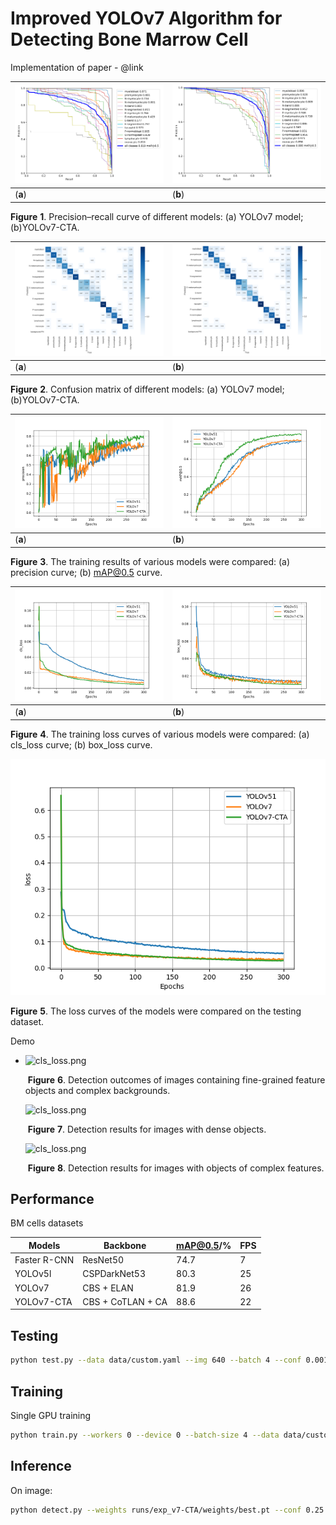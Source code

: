# Improved YOLOv7 Algorithm for Detecting Bone Marrow Cell

Implementation of paper - @link

| ![PR_curve.png](https://github.com/Gameness-czz/YOLOv7-CTA/blob/main/runs/test/exp_v7/PR_curve.png?raw=true) | ![PR_curve.png](https://github.com/Gameness-czz/YOLOv7-CTA/blob/main/runs/test/exp_v7-CTA_Focal_CIoU/PR_curve.png?raw=true) |
| ------------------------------------------------------------ | ------------------------------------------------------------ |
| (**a**)                                                      | (**b**)                                                      |

**Figure** **1**. Precision–recall curve of different models: (a) YOLOv7 model; (b)YOLOv7-CTA.

| ![confusion_matrix.png](https://github.com/Gameness-czz/YOLOv7-CTA/blob/main/runs/test/exp_v7/confusion_matrix.png?raw=true) | ![confusion_matrix.png](https://github.com/Gameness-czz/YOLOv7-CTA/blob/main/runs/test/exp_v7-CTA_Focal_CIoU/confusion_matrix.png?raw=true) |
| ------------------------------------------------------------ | ------------------------------------------------------------ |
| (**a**)                                                      | (**b**)                                                      |

**Figure** **2**. Confusion matrix of different models: (a) YOLOv7 model; (b)YOLOv7-CTA.

| ![precision.png](https://github.com/Gameness-czz/YOLOv7-CTA/blob/main/contrast_results/precision.png?raw=true) | ![mAP50.png](https://github.com/Gameness-czz/YOLOv7-CTA/blob/main/contrast_results/mAP50.png?raw=true) |
| ------------------------------------------------------------ | ------------------------------------------------------------ |
| (**a**)                                                      | (**b**)                                                      |

**Figure** **3**. The training results of various models were compared: (a) precision curve; (b) mAP@0.5 curve.

| ![cls_loss.png](https://github.com/Gameness-czz/YOLOv7-CTA/blob/main/contrast_results/cls_loss.png?raw=true) | ![box_loss.png](https://github.com/Gameness-czz/YOLOv7-CTA/blob/main/contrast_results/box_loss.png?raw=true) |
| ------------------------------------------------------------ | ------------------------------------------------------------ |
| (**a**)                                                      | (**b**)                                                      |

**Figure** **4**. The training loss curves of various models were compared: (a) cls_loss curve; (b) box_loss curve.

![loss.png](https://github.com/Gameness-czz/YOLOv7-CTA/blob/main/contrast_results/loss.png?raw=true)

**Figure** **5**. The loss curves of the models were compared on the testing dataset. 

Demo

- ![cls_loss.png](https://github.com/Gameness-czz/YOLOv7-CTA/blob/main/contrast_results/1.png?raw=true)

  ​                                  **Figure** **6**. Detection outcomes of images containing fine-grained feature objects and complex backgrounds.

  ![cls_loss.png](https://github.com/Gameness-czz/YOLOv7-CTA/blob/main/contrast_results/2.png?raw=true)

  ​                                                                        **Figure** **7**. Detection results for images with dense objects.

  ![cls_loss.png](https://github.com/Gameness-czz/YOLOv7-CTA/blob/main/contrast_results/3.png?raw=true)

  ​                                                              **Figure** **8**. Detection results for images with objects of complex features. 

## Performance 

BM cells datasets

| **Models**   | **Backbone**      | **mAP@0.5/%** | **FPS** |
| ------------ | ----------------- | ------------- | ------- |
| Faster R-CNN | ResNet50          | 74.7          | 7       |
| YOLOv5l      | CSPDarkNet53      | 80.3          | 25      |
| YOLOv7       | CBS + ELAN        | 81.9          | 26      |
| YOLOv7-CTA   | CBS + CoTLAN + CA | 88.6          | 22      |

## Testing

``` bash
python test.py --data data/custom.yaml --img 640 --batch 4 --conf 0.001 --iou 0.65 --device 0 --weights '' --name exp_v7-CTA
```

## Training

Single GPU training

``` bash
python train.py --workers 0 --device 0 --batch-size 4 --data data/custom.yaml --img 640 640 --cfg cfg/training/yolov7_CTA.yaml --weights '' --name exp_v7-CTA --hyp data/hyp.scratch.custom.yaml
```

## Inference

On image:
``` bash
python detect.py --weights runs/exp_v7-CTA/weights/best.pt --conf 0.25 --img-size 640 --source data/val/images/
```
